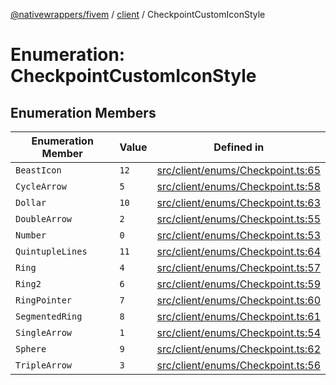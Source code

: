 [@nativewrappers/fivem](../../README.md) / [client](../README.md) / CheckpointCustomIconStyle

# Enumeration: CheckpointCustomIconStyle

## Enumeration Members

| Enumeration Member | Value | Defined in |
| ------ | ------ | ------ |
| `BeastIcon` | `12` | [src/client/enums/Checkpoint.ts:65](https://github.com/nativewrappers/fivem/blob/23974f37709c3a4a6a2e52877548e496df556c3f/src/client/enums/Checkpoint.ts#L65) |
| `CycleArrow` | `5` | [src/client/enums/Checkpoint.ts:58](https://github.com/nativewrappers/fivem/blob/23974f37709c3a4a6a2e52877548e496df556c3f/src/client/enums/Checkpoint.ts#L58) |
| `Dollar` | `10` | [src/client/enums/Checkpoint.ts:63](https://github.com/nativewrappers/fivem/blob/23974f37709c3a4a6a2e52877548e496df556c3f/src/client/enums/Checkpoint.ts#L63) |
| `DoubleArrow` | `2` | [src/client/enums/Checkpoint.ts:55](https://github.com/nativewrappers/fivem/blob/23974f37709c3a4a6a2e52877548e496df556c3f/src/client/enums/Checkpoint.ts#L55) |
| `Number` | `0` | [src/client/enums/Checkpoint.ts:53](https://github.com/nativewrappers/fivem/blob/23974f37709c3a4a6a2e52877548e496df556c3f/src/client/enums/Checkpoint.ts#L53) |
| `QuintupleLines` | `11` | [src/client/enums/Checkpoint.ts:64](https://github.com/nativewrappers/fivem/blob/23974f37709c3a4a6a2e52877548e496df556c3f/src/client/enums/Checkpoint.ts#L64) |
| `Ring` | `4` | [src/client/enums/Checkpoint.ts:57](https://github.com/nativewrappers/fivem/blob/23974f37709c3a4a6a2e52877548e496df556c3f/src/client/enums/Checkpoint.ts#L57) |
| `Ring2` | `6` | [src/client/enums/Checkpoint.ts:59](https://github.com/nativewrappers/fivem/blob/23974f37709c3a4a6a2e52877548e496df556c3f/src/client/enums/Checkpoint.ts#L59) |
| `RingPointer` | `7` | [src/client/enums/Checkpoint.ts:60](https://github.com/nativewrappers/fivem/blob/23974f37709c3a4a6a2e52877548e496df556c3f/src/client/enums/Checkpoint.ts#L60) |
| `SegmentedRing` | `8` | [src/client/enums/Checkpoint.ts:61](https://github.com/nativewrappers/fivem/blob/23974f37709c3a4a6a2e52877548e496df556c3f/src/client/enums/Checkpoint.ts#L61) |
| `SingleArrow` | `1` | [src/client/enums/Checkpoint.ts:54](https://github.com/nativewrappers/fivem/blob/23974f37709c3a4a6a2e52877548e496df556c3f/src/client/enums/Checkpoint.ts#L54) |
| `Sphere` | `9` | [src/client/enums/Checkpoint.ts:62](https://github.com/nativewrappers/fivem/blob/23974f37709c3a4a6a2e52877548e496df556c3f/src/client/enums/Checkpoint.ts#L62) |
| `TripleArrow` | `3` | [src/client/enums/Checkpoint.ts:56](https://github.com/nativewrappers/fivem/blob/23974f37709c3a4a6a2e52877548e496df556c3f/src/client/enums/Checkpoint.ts#L56) |
